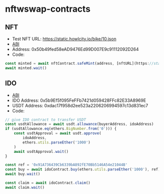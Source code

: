 # nftwswap-contracts

## NFT

-   Test NFT URL: https://static.howlcity.io/bike/10.json
-   [ABI](./artifacts/contracts/NFT.sol/NFT.json)
-   Address: 0x50b49fed58eAD9476Ed99D007E9c91112092D264
-   Code:

```js
const minted = await nftContract.safeMint(address, [nftURL](https://static.howlcity.io/bike/10.json))
await minted.wait()
```

## IDO

-   [ABI](./artifacts/contracts/IDO.sol/IDO.json)
-   IDO Address: 0x5b9Ef5f095FeFFb7421d059428FFc82E33A8969E
-   USDT Address: 0xdac17f958d2ee523a2206206994597c13d831ec7
-   Code:

```js
// give IDO contract to transfer USDT
const usdtAllowance = await usdt.allowance(buyerAddress, idoAddress)
if (usdtAllowance.eq(ethers.BigNumber.from('0'))) {
    const usdtApproval = await usdt.approve(
        idoAddress,
        ethers.utils.parseEther('1000')
    )
    await usdtApproval.wait()
}

const ref = '0x91A736439Cb6339bA892fE70Bb5146A54e21044B'
const buy = await idoContract.buy(ethers.utils.parseEther('1000'), ref)
await buy.wait()
```

```js
const claim = await idoContract.claim()
await claim.wait()
```
